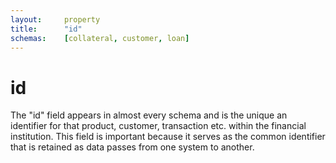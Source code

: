 ```yaml
---
layout:		property
title:		"id"
schemas:	[collateral, customer, loan]
---
```


# id
The "id" field appears in almost every schema and is the unique an identifier for that product, customer, transaction etc. within the financial institution. This field is important because it serves as the common identifier that is retained as data passes from one system to another.


